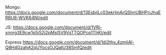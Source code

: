 Mongo: https://docs.google.com/document/d/13EsbijLc03ekrlmArQShnUBHPriJhqERBU8-WVK64NI/edit

JS: https://docs.google.com/document/d/1VRi-xnnrg3E9cw1p5i52j2pMsI5V9VsTTQOPcp1ThKI/edit

Express https://docs.google.com/document/d/1di2thv_4zmjiAl-Q8H4GzahA2qUYocsOJQatU38SmfQ/edit

